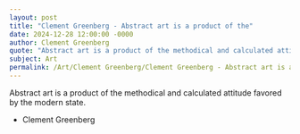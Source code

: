 ```yaml
---
layout: post
title: "Clement Greenberg - Abstract art is a product of the"
date: 2024-12-28 12:00:00 -0000
author: Clement Greenberg
quote: "Abstract art is a product of the methodical and calculated attitude favored by the modern state."
subject: Art
permalink: /Art/Clement Greenberg/Clement Greenberg - Abstract art is a product of the
---
```


Abstract art is a product of the methodical and calculated attitude favored by the modern state.

- Clement Greenberg
